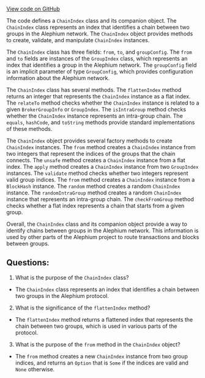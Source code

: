 [View code on GitHub](https://github.com/oxygenium/oxygenium/protocol/src/main/scala/org/oxygenium/protocol/model/ChainIndex.scala)

The code defines a `ChainIndex` class and its companion object. The `ChainIndex` class represents an index that identifies a chain between two groups in the Alephium network. The `ChainIndex` object provides methods to create, validate, and manipulate `ChainIndex` instances.

The `ChainIndex` class has three fields: `from`, `to`, and `groupConfig`. The `from` and `to` fields are instances of the `GroupIndex` class, which represents an index that identifies a group in the Alephium network. The `groupConfig` field is an implicit parameter of type `GroupConfig`, which provides configuration information about the Alephium network.

The `ChainIndex` class has several methods. The `flattenIndex` method returns an integer that represents the `ChainIndex` instance as a flat index. The `relateTo` method checks whether the `ChainIndex` instance is related to a given `BrokerGroupInfo` or `GroupIndex`. The `isIntraGroup` method checks whether the `ChainIndex` instance represents an intra-group chain. The `equals`, `hashCode`, and `toString` methods provide standard implementations of these methods.

The `ChainIndex` object provides several factory methods to create `ChainIndex` instances. The `from` method creates a `ChainIndex` instance from two integers that represent the indices of the groups that the chain connects. The `unsafe` method creates a `ChainIndex` instance from a flat index. The `apply` method creates a `ChainIndex` instance from two `GroupIndex` instances. The `validate` method checks whether two integers represent valid group indices. The `from` method creates a `ChainIndex` instance from a `BlockHash` instance. The `random` method creates a random `ChainIndex` instance. The `randomIntraGroup` method creates a random `ChainIndex` instance that represents an intra-group chain. The `checkFromGroup` method checks whether a flat index represents a chain that starts from a given group.

Overall, the `ChainIndex` class and its companion object provide a way to identify chains between groups in the Alephium network. This information is used by other parts of the Alephium project to route transactions and blocks between groups.
## Questions: 
 1. What is the purpose of the `ChainIndex` class?
- The `ChainIndex` class represents an index that identifies a chain between two groups in the Alephium protocol.

2. What is the significance of the `flattenIndex` method?
- The `flattenIndex` method returns a flattened index that represents the chain between two groups, which is used in various parts of the protocol.

3. What is the purpose of the `from` method in the `ChainIndex` object?
- The `from` method creates a new `ChainIndex` instance from two group indices, and returns an `Option` that is `Some` if the indices are valid and `None` otherwise.